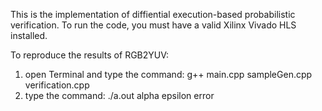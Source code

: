 

This is the implementation of diffiential execution-based probabilistic verification. To run the code, you must have a valid Xilinx Vivado HLS installed.

To reproduce the results of RGB2YUV:
1. open Terminal and type the command: g++ main.cpp sampleGen.cpp verification.cpp
2. type the command: ./a.out alpha epsilon error

